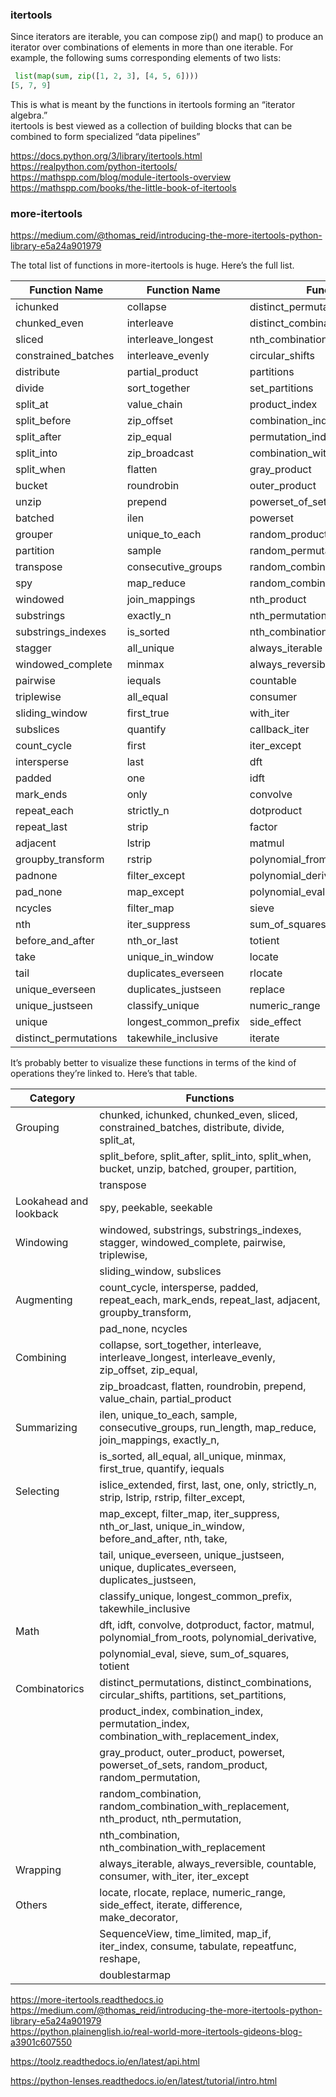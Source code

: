 ###  itertools

Since iterators are iterable, you can compose zip() and map() to produce an iterator over combinations of elements in more than one iterable. For example, the following sums corresponding elements of two lists:
```python
 list(map(sum, zip([1, 2, 3], [4, 5, 6])))
[5, 7, 9]
```
This is what is meant by the functions in itertools forming an “iterator algebra.”   
itertools is best viewed as a collection of building blocks that can be combined to form specialized “data pipelines” 

https://docs.python.org/3/library/itertools.html  
https://realpython.com/python-itertools/  
https://mathspp.com/blog/module-itertools-overview  
https://mathspp.com/books/the-little-book-of-itertools  

### more-itertools

https://medium.com/@thomas_reid/introducing-the-more-itertools-python-library-e5a24a901979

The total list of functions in more-itertools is huge. Here’s the full list.


| Function Name               | Function Name               | Function Name                      |
|-----------------------------|-----------------------------|------------------------------------|
| ichunked                    | collapse                    | distinct_permutations              |
| chunked_even                | interleave                  | distinct_combinations              |
| sliced                      | interleave_longest          | nth_combination_with_replacement   |
| constrained_batches         | interleave_evenly           | circular_shifts                    |
| distribute                  | partial_product             | partitions                         |
| divide                      | sort_together               | set_partitions                     |
| split_at                    | value_chain                 | product_index                      |
| split_before                | zip_offset                  | combination_index                  |
| split_after                 | zip_equal                   | permutation_index                  |
| split_into                  | zip_broadcast               | combination_with_replacement_index |
| split_when                  | flatten                     | gray_product                       |
| bucket                      | roundrobin                  | outer_product                      |
| unzip                       | prepend                     | powerset_of_sets                   |
| batched                     | ilen                        | powerset                           |
| grouper                     | unique_to_each              | random_product                     |
| partition                   | sample                      | random_permutation                 |
| transpose                   | consecutive_groups          | random_combination                 |
| spy                         | map_reduce                  | random_combination_with_replacement|
| windowed                    | join_mappings               | nth_product                        |
| substrings                  | exactly_n                   | nth_permutation                    |
| substrings_indexes          | is_sorted                   | nth_combination                    |
| stagger                     | all_unique                  | always_iterable                    |
| windowed_complete           | minmax                      | always_reversible                  |
| pairwise                    | iequals                     | countable                          |
| triplewise                  | all_equal                   | consumer                           |
| sliding_window              | first_true                  | with_iter                          |       
| subslices                   | quantify                    | callback_iter                      |       
| count_cycle                 | first                       | iter_except                        |       
| intersperse                 | last                        | dft                                |              
| padded                      | one                         | idft                               |       
| mark_ends                   | only                        | convolve                           |       
| repeat_each                 | strictly_n                  | dotproduct                         |
| repeat_last                 | strip                       | factor                             |
| adjacent                    | lstrip                      | matmul                             |
| groupby_transform           | rstrip                      | polynomial_from_roots              |
| padnone                     | filter_except               | polynomial_derivative              |
| pad_none                    | map_except                  | polynomial_eval                    |
| ncycles                     | filter_map                  | sieve                              |
| nth                         | iter_suppress               | sum_of_squares                     |
| before_and_after            | nth_or_last                 | totient                            |
| take                        | unique_in_window            | locate                             |
| tail                        | duplicates_everseen         | rlocate                            |
| unique_everseen             | duplicates_justseen         | replace                            |
| unique_justseen             | classify_unique             | numeric_range                      |
| unique                      | longest_common_prefix       | side_effect                        |
| distinct_permutations       | takewhile_inclusive         | iterate                            |

It’s probably better to visualize these functions in terms of the kind of operations they’re linked to. Here’s that table.


| Category                 | Functions                                                                                            |
|-------------------------|-----------------------------------------------------------------------------------------------------|
| Grouping                 | chunked, ichunked, chunked_even, sliced, constrained_batches, distribute, divide, split_at,          |
|                          | split_before, split_after, split_into, split_when, bucket, unzip, batched, grouper, partition,       |
|                          | transpose                                                                                           |
| Lookahead and lookback   | spy, peekable, seekable                                                                             |
| Windowing                | windowed, substrings, substrings_indexes, stagger, windowed_complete, pairwise, triplewise,         |
|                          | sliding_window, subslices                                                                           |
| Augmenting               | count_cycle, intersperse, padded, repeat_each, mark_ends, repeat_last, adjacent, groupby_transform, |
|                          | pad_none, ncycles                                                                                   |
| Combining                | collapse, sort_together, interleave, interleave_longest, interleave_evenly, zip_offset, zip_equal,  |
|                          | zip_broadcast, flatten, roundrobin, prepend, value_chain, partial_product                           |
| Summarizing              | ilen, unique_to_each, sample, consecutive_groups, run_length, map_reduce, join_mappings, exactly_n, |
|                          | is_sorted, all_equal, all_unique, minmax, first_true, quantify, iequals                             |
| Selecting                | islice_extended, first, last, one, only, strictly_n, strip, lstrip, rstrip, filter_except,          |
|                          | map_except, filter_map, iter_suppress, nth_or_last, unique_in_window, before_and_after, nth, take,  |
|                          | tail, unique_everseen, unique_justseen, unique, duplicates_everseen, duplicates_justseen,           |
|                          | classify_unique, longest_common_prefix, takewhile_inclusive                                         |
| Math                     | dft, idft, convolve, dotproduct, factor, matmul, polynomial_from_roots, polynomial_derivative,      |
|                          | polynomial_eval, sieve, sum_of_squares, totient                                                     |
| Combinatorics            | distinct_permutations, distinct_combinations, circular_shifts, partitions, set_partitions,          |
|                          | product_index, combination_index, permutation_index, combination_with_replacement_index,            |
|                          | gray_product, outer_product, powerset, powerset_of_sets, random_product, random_permutation,        |
|                          | random_combination, random_combination_with_replacement, nth_product, nth_permutation,              |
|                          | nth_combination, nth_combination_with_replacement                                                   |
| Wrapping                 | always_iterable, always_reversible, countable, consumer, with_iter, iter_except                     |
| Others                   | locate, rlocate, replace, numeric_range, side_effect, iterate, difference, make_decorator,          |
|                          | SequenceView, time_limited, map_if, iter_index, consume, tabulate, repeatfunc, reshape,             |
|                          | doublestarmap                                                                                       |


https://more-itertools.readthedocs.io  
https://medium.com/@thomas_reid/introducing-the-more-itertools-python-library-e5a24a901979  
https://python.plainenglish.io/real-world-more-itertools-gideons-blog-a3901c607550  

https://toolz.readthedocs.io/en/latest/api.html


https://python-lenses.readthedocs.io/en/latest/tutorial/intro.html
